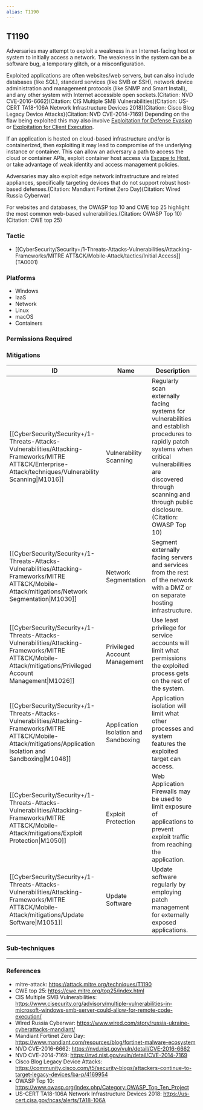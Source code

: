 ```yaml
---
alias: T1190
---
```


## T1190

Adversaries may attempt to exploit a weakness in an Internet-facing host or system to initially access a network. The weakness in the system can be a software bug, a temporary glitch, or a misconfiguration.

Exploited applications are often websites/web servers, but can also include databases (like SQL), standard services (like SMB or SSH), network device administration and management protocols (like SNMP and Smart Install), and any other system with Internet accessible open sockets.(Citation: NVD CVE-2016-6662)(Citation: CIS Multiple SMB Vulnerabilities)(Citation: US-CERT TA18-106A Network Infrastructure Devices 2018)(Citation: Cisco Blog Legacy Device Attacks)(Citation: NVD CVE-2014-7169) Depending on the flaw being exploited this may also involve [Exploitation for Defense Evasion](https://attack.mitre.org/techniques/T1211) or [Exploitation for Client Execution](https://attack.mitre.org/techniques/T1203).

If an application is hosted on cloud-based infrastructure and/or is containerized, then exploiting it may lead to compromise of the underlying instance or container. This can allow an adversary a path to access the cloud or container APIs, exploit container host access via [Escape to Host](https://attack.mitre.org/techniques/T1611), or take advantage of weak identity and access management policies.

Adversaries may also exploit edge network infrastructure and related appliances, specifically targeting devices that do not support robust host-based defenses.(Citation: Mandiant Fortinet Zero Day)(Citation: Wired Russia Cyberwar)

For websites and databases, the OWASP top 10 and CWE top 25 highlight the most common web-based vulnerabilities.(Citation: OWASP Top 10)(Citation: CWE top 25)


### Tactic
- [[CyberSecurity/Security+/1-Threats-Attacks-Vulnerabilities/Attacking-Frameworks/MITRE ATT&CK/Mobile-Attack/tactics/Initial Access]] (TA0001)

### Platforms
- Windows
- IaaS
- Network
- Linux
- macOS
- Containers

### Permissions Required

### Mitigations

| ID | Name | Description |
| --- | --- | --- |
| [[CyberSecurity/Security+/1-Threats-Attacks-Vulnerabilities/Attacking-Frameworks/MITRE ATT&CK/Enterprise-Attack/techniques/Vulnerability Scanning\|M1016]] | Vulnerability Scanning | Regularly scan externally facing systems for vulnerabilities and establish procedures to rapidly patch systems when critical vulnerabilities are discovered through scanning and through public disclosure.(Citation: OWASP Top 10) |
| [[CyberSecurity/Security+/1-Threats-Attacks-Vulnerabilities/Attacking-Frameworks/MITRE ATT&CK/Mobile-Attack/mitigations/Network Segmentation\|M1030]] | Network Segmentation | Segment externally facing servers and services from the rest of the network with a DMZ or on separate hosting infrastructure. |
| [[CyberSecurity/Security+/1-Threats-Attacks-Vulnerabilities/Attacking-Frameworks/MITRE ATT&CK/Mobile-Attack/mitigations/Privileged Account Management\|M1026]] | Privileged Account Management | Use least privilege for service accounts will limit what permissions the exploited process gets on the rest of the system. |
| [[CyberSecurity/Security+/1-Threats-Attacks-Vulnerabilities/Attacking-Frameworks/MITRE ATT&CK/Mobile-Attack/mitigations/Application Isolation and Sandboxing\|M1048]] | Application Isolation and Sandboxing | Application isolation will limit what other processes and system features the exploited target can access. |
| [[CyberSecurity/Security+/1-Threats-Attacks-Vulnerabilities/Attacking-Frameworks/MITRE ATT&CK/Mobile-Attack/mitigations/Exploit Protection\|M1050]] | Exploit Protection | Web Application Firewalls may be used to limit exposure of applications to prevent exploit traffic from reaching the application. |
| [[CyberSecurity/Security+/1-Threats-Attacks-Vulnerabilities/Attacking-Frameworks/MITRE ATT&CK/Mobile-Attack/mitigations/Update Software\|M1051]] | Update Software | Update software regularly by employing patch management for externally exposed applications. |

### Sub-techniques


---
### References

- mitre-attack: https://attack.mitre.org/techniques/T1190
- CWE top 25: https://cwe.mitre.org/top25/index.html
- CIS Multiple SMB Vulnerabilities: https://www.cisecurity.org/advisory/multiple-vulnerabilities-in-microsoft-windows-smb-server-could-allow-for-remote-code-execution/
- Wired Russia Cyberwar: https://www.wired.com/story/russia-ukraine-cyberattacks-mandiant/
- Mandiant Fortinet Zero Day: https://www.mandiant.com/resources/blog/fortinet-malware-ecosystem
- NVD CVE-2016-6662: https://nvd.nist.gov/vuln/detail/CVE-2016-6662
- NVD CVE-2014-7169: https://nvd.nist.gov/vuln/detail/CVE-2014-7169
- Cisco Blog Legacy Device Attacks: https://community.cisco.com/t5/security-blogs/attackers-continue-to-target-legacy-devices/ba-p/4169954
- OWASP Top 10: https://www.owasp.org/index.php/Category:OWASP_Top_Ten_Project
- US-CERT TA18-106A Network Infrastructure Devices 2018: https://us-cert.cisa.gov/ncas/alerts/TA18-106A
